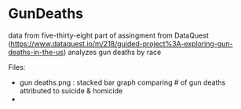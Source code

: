 # GunDeaths
data from five-thirty-eight
part of assingment from DataQuest (https://www.dataquest.io/m/218/guided-project%3A-exploring-gun-deaths-in-the-us)
analyzes gun deaths by race

Files:
- gun deaths.png : stacked bar graph comparing # of gun deaths attributed to suicide & homicide
- 
